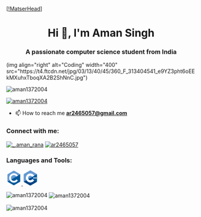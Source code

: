 [[!MatserHead](https://terralogic.com/wp-content/uploads/2021/06/springworl.png)]
<h1 align="center">Hi 👋, I'm Aman Singh</h1>
<h3 align="center">A passionate computer science student from India</h3>
(img align="right" alt="Coding" width="400" src="https://t4.ftcdn.net/jpg/03/13/40/45/360_F_313404541_e9YZ3pht6oEEkMXuhxTboqXA2B2ShNnC.jpg")


<p align="left"> <img src="https://komarev.com/ghpvc/?username=aman1372004&label=Profile%20views&color=0e75b6&style=flat" alt="aman1372004" /> </p>

<p align="left"> <a href="https://github.com/ryo-ma/github-profile-trophy"><img src="https://github-profile-trophy.vercel.app/?username=aman1372004" alt="aman1372004" /></a> </p>

- 📫 How to reach me **ar2465057@gmail.com**

<h3 align="left">Connect with me:</h3>
<p align="left">
<a href="https://instagram.com/_.aman_rana" target="blank"><img align="center" src="https://raw.githubusercontent.com/rahuldkjain/github-profile-readme-generator/master/src/images/icons/Social/instagram.svg" alt="_.aman_rana" height="30" width="40" /></a>
<a href="https://www.hackerrank.com/ar2465057" target="blank"><img align="center" src="https://raw.githubusercontent.com/rahuldkjain/github-profile-readme-generator/master/src/images/icons/Social/hackerrank.svg" alt="ar2465057" height="30" width="40" /></a>
</p>

<h3 align="left">Languages and Tools:</h3>
<p align="left"> <a href="https://www.cprogramming.com/" target="_blank" rel="noreferrer"> <img src="https://raw.githubusercontent.com/devicons/devicon/master/icons/c/c-original.svg" alt="c" width="40" height="40"/> </a> <a href="https://www.w3schools.com/cpp/" target="_blank" rel="noreferrer"> <img src="https://raw.githubusercontent.com/devicons/devicon/master/icons/cplusplus/cplusplus-original.svg" alt="cplusplus" width="40" height="40"/> </a> </p>

<p><img align="left" src="https://github-readme-stats.vercel.app/api/top-langs?username=aman1372004&show_icons=true&locale=en&layout=compact" alt="aman1372004" /></p>

<p>&nbsp;<img align="center" src="https://github-readme-stats.vercel.app/api?username=aman1372004&show_icons=true&locale=en" alt="aman1372004" /></p>

<p><img align="center" src="https://github-readme-streak-stats.herokuapp.com/?user=aman1372004&" alt="aman1372004" /></p>
